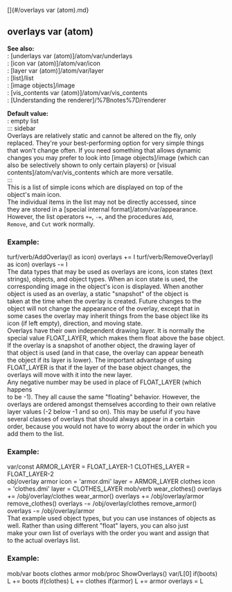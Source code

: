 []{#/overlays var (atom).md}    
## overlays var (atom)    
**See also:**    
:   [underlays var (atom)]/atom/var/underlays    
:   [icon var (atom)]/atom/var/icon    
:   [layer var (atom)]/atom/var/layer    
:   [list]/list    
:   [image objects]/image    
:   [vis_contents var (atom)]/atom/var/vis_contents    
:   [Understanding the renderer]/%7Bnotes%7D/renderer    
<!-- -->    
**Default value:**    
:   empty list    
::: sidebar    
Overlays are relatively static and cannot be altered on the fly, only    
replaced. They\'re your best-performing option for very simple things    
that won\'t change often. If you need something that allows dynamic    
changes you may prefer to look into [image objects]/image (which can    
also be selectively shown to only certain players) or [visual    
contents]/atom/var/vis_contents which are more versatile.    
:::    
This is a list of simple icons which are displayed on top of the    
object\'s main icon.    
The individual items in the list may not be directly accessed, since    
they are stored in a [special internal format]/atom/var/appearance.    
However, the list operators `+=`, `-=`, and the procedures `Add`,    
`Remove`, and `Cut` work normally.    
### Example:    
turf/verb/AddOverlay(I as icon) overlays += I turf/verb/RemoveOverlay(I    
as icon) overlays -= I    
The data types that may be used as overlays are icons, icon states (text    
strings), objects, and object types. When an icon state is used, the    
corresponding image in the object\'s icon is displayed. When another    
object is used as an overlay, a static \"snapshot\" of the object is    
taken at the time when the overlay is created. Future changes to the    
object will not change the appearance of the overlay, except that in    
some cases the overlay may inherit things from the base object like its    
icon (if left empty), direction, and moving state.    
Overlays have their own independent drawing layer. It is normally the    
special value FLOAT_LAYER, which makes them float above the base object.    
If the overlay is a snapshot of another object, the drawing layer of    
that object is used (and in that case, the overlay can appear beneath    
the object if its layer is lower). The important advantage of using    
FLOAT_LAYER is that if the layer of the base object changes, the    
overlays will move with it into the new layer.    
Any negative number may be used in place of FLOAT_LAYER (which happens    
to be -1). They all cause the same \"floating\" behavior. However, the    
overlays are ordered amongst themselves according to their own relative    
layer values (-2 below -1 and so on). This may be useful if you have    
several classes of overlays that should always appear in a certain    
order, because you would not have to worry about the order in which you    
add them to the list.    
### Example:    
var/const ARMOR_LAYER = FLOAT_LAYER-1 CLOTHES_LAYER = FLOAT_LAYER-2    
obj/overlay armor icon = \'armor.dmi\' layer = ARMOR_LAYER clothes icon    
= \'clothes.dmi\' layer = CLOTHES_LAYER mob/verb wear_clothes() overlays    
+= /obj/overlay/clothes wear_armor() overlays += /obj/overlay/armor    
remove_clothes() overlays -= /obj/overlay/clothes remove_armor()    
overlays -= /obj/overlay/armor    
That example used object types, but you can use instances of objects as    
well. Rather than using different \"float\" layers, you can also just    
make your own list of overlays with the order you want and assign that    
to the actual overlays list.    
### Example:    
mob/var boots clothes armor mob/proc ShowOverlays() var/L\[0\] if(boots)    
L += boots if(clothes) L += clothes if(armor) L += armor overlays = L  